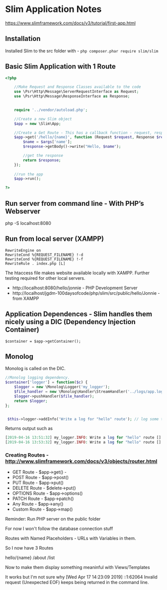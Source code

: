 
# Slim Application Notes

https://www.slimframework.com/docs/v3/tutorial/first-app.html

## Installation

Installed Slim to the src folder with - ```php composer.phar require slim/slim```

## Basic Slim Application with 1 Route

```php
<?php 

    //Make Request and Response Classes available to the code
    use \Psr\Http\Message\ServerRequestInterface as Request;
    use \Psr\Http\Message\ResponseInterface as Response;

    
    require '../vendor/autoload.php';

    //Create a new Slim object
    $app = new \Slim\App;

    //Create a Get Route - This has a callback function - request, response, array of arguments.
    $app->get('/hello/{name}', function (Request $request, Response $response, array $args) {
        $name = $args['name'];
        $response->getBody()->write("Hello, $name");

        //get the response
        return $response;
    });
    
    //run the app
    $app->run();

?>
```

## Run server from command line - With PHP’s Webserver

php -S localhost:8080

## Run from local server (XAMPP)

```.htaccess
RewriteEngine on
RewriteCond %{REQUEST_FILENAME} !-d
RewriteCond %{REQUEST_FILENAME} !-f
RewriteRule . index.php [L]
```

The htaccess file makes website available locally with XAMPP.  Further testing required for other local servers.
+ http://localhost:8080/hello/jonnie - PHP Development Server
+ http://localhost/jgdm-100daysofcode/php/slim/src/public/hello/Jonnie - from XAMPP

## Application Dependences - Slim handles them nicely using a DIC (Dependency Injection Container) 

```$container = $app->getContainer();```

## Monolog

Monolog is called on the DIC.

```php
//Monolog logging dependency.
$container['logger'] = function($c) {
    $logger = new \Monolog\Logger('my_logger');
    $file_handler = new \Monolog\Handler\StreamHandler('../logs/app.log');
    $logger->pushHandler($file_handler);
    return $logger;
};


 $this->logger->addInfo('Write a log for "hello" route'); // log some text on the route
```

Returns output such as 

```php
[2019-04-16 13:51:32] my_logger.INFO: Write a log for "hello" route [] []
[2019-04-16 13:53:32] my_logger.INFO: Write a log for "hello" route [] []

```

### Creating Routes - http://www.slimframework.com/docs/v3/objects/router.html

+ GET Route -  $app->get() - 
+ POST Route -  $app->post()
+ PUT Route -  $app->put()
+ DELETE Route -  $delete->put()
+ OPTIONS Route -  $app->options()
+ PATCH Route -  $app->patch()
+ Any Route -  $app->any()
+ Custom Route -  $app->map()

Reminder: Run PHP server on the public folder

For now I won't follow the database connection stuff

Routes with Named Placeholders - URLs with Variables in them.

So I now have 3 Routes

hello/{name}
/about
/list

Now to make them display something meaninful with Views/Templates

It works but I'm not sure why [Wed Apr 17 14:23:09 2019] ::1:62064 Invalid request (Unexpected EOF) keeps being returned in the command line.